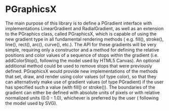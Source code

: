 PGraphicsX
==========
The main purpose of this library is to define a PGradient interface with implementations LinearGradient and RadialGradient, as well as an extension to the PGraphics class, called PGraphicsX, which is capable of using the new gradient type in all fundamental rendering methods ( e.g. fill(), stroke(), line(), rect(), arc(), curve(), etc.). The API for these gradients will be very simple, requiring only a constructor and a method for defining the relative positions and color values of a sequence of stops within the gradient (i.e. addColorStop(), following the model used by HTML5 Canvas). An optional additional method could be used to remove stops that were previously defined. PGraphicsX would provide new implementations of the methods that set, draw, and render using color values (of type color), so that they can alternatively make use of gradient values (of type PGradient) if the user has specified such a value (with fill() or stroke()). The boundaries of the gradient can either be defined with absolute units of pixels or with relative normalized units (0.0 - 1.0), whichever is preferred by the user ( following the model used by SVG).
